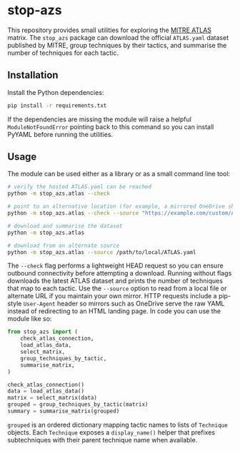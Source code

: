 # stop-azs

This repository provides small utilities for exploring the [MITRE ATLAS](https://atlas.mitre.org/matrices/ATLAS) matrix. The
`stop_azs` package can download the official `ATLAS.yaml` dataset published by MITRE, group techniques by their tactics, and
summarise the number of techniques for each tactic.

## Installation

Install the Python dependencies:

```bash
pip install -r requirements.txt
```

If the dependencies are missing the module will raise a helpful
`ModuleNotFoundError` pointing back to this command so you can install
PyYAML before running the utilities.

## Usage

The module can be used either as a library or as a small command line tool:

```bash
# verify the hosted ATLAS.yaml can be reached
python -m stop_azs.atlas --check

# point to an alternative location (for example, a mirrored OneDrive share)
python -m stop_azs.atlas --check --source "https://example.com/custom/ATLAS.yaml"

# download and summarise the dataset
python -m stop_azs.atlas

# download from an alternate source
python -m stop_azs.atlas --source /path/to/local/ATLAS.yaml
```

The `--check` flag performs a lightweight HEAD request so you can ensure outbound connectivity before
attempting a download. Running without flags downloads the latest ATLAS dataset and prints the number of
techniques that map to each tactic. Use the `--source` option to read from a local file or alternate URL
if you maintain your own mirror. HTTP requests include a pip-style `User-Agent` header so mirrors such as
OneDrive serve the raw YAML instead of redirecting to an HTML landing page. In code you can use the module
like so:

```python
from stop_azs import (
    check_atlas_connection,
    load_atlas_data,
    select_matrix,
    group_techniques_by_tactic,
    summarise_matrix,
)

check_atlas_connection()
data = load_atlas_data()
matrix = select_matrix(data)
grouped = group_techniques_by_tactic(matrix)
summary = summarise_matrix(grouped)
```

`grouped` is an ordered dictionary mapping tactic names to lists of `Technique` objects. Each `Technique` exposes a
`display_name()` helper that prefixes subtechniques with their parent technique name when available.
